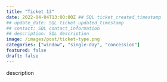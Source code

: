 ```yaml
---
title: "Ticket 13"
date: 2022-04-04T13:00:00Z ## SQL ticket_created_timestamp
## update_date: SQL ticket_updated_timestamp
## contact: SQL contact_information
## description: SQL description
image: /images/post/ticket-type.png
categories: ["window", "single-day", "concession"]
featured: false
draft: false
---
```


description
